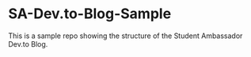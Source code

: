 # SA-Dev.to-Blog-Sample
This is a sample repo showing the structure of the Student Ambassador Dev.to Blog. 

